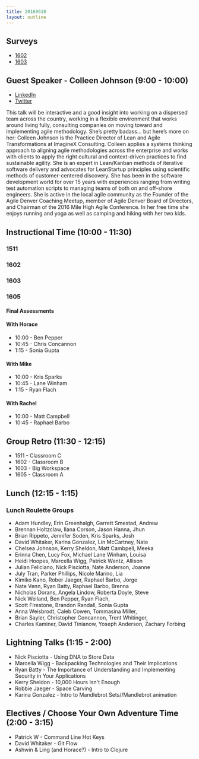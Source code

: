 ```yaml
---
title: 20160610
layout: outline
---
```


## Surveys

* [1602](https://docs.google.com/forms/d/1PzI03bNGTqlxeTMCgYtCVJYudrx0yLcoVymzWVnZ2VQ/viewform)
* [1603](https://docs.google.com/forms/d/1vKHkb_g8oTQKnte6rYq6yQdZ8NPH_rYVdCCF7_x2lmk/viewform)


## Guest Speaker - Colleen Johnson (9:00 - 10:00)
* [LinkedIn](https://www.linkedin.com/in/colleenvoelschow)
* [Twitter](https://twitter.com/scrumhive)

This talk will be interactive and a good insight into working on a dispersed team across the country, working in a flexible environment that works around living fully, consulting companies on moving toward and implementing agile methodology. She’s pretty badass… but here’s more on her:
Colleen Johnson is the Practice Director of Lean and Agile Transformations at ImagineX Consulting. Colleen applies a systems thinking approach to aligning agile methodologies across the enterprise and works with clients to apply the right cultural and context-driven practices to find sustainable agility. She is an expert in Lean/Kanban methods of iterative software delivery and advocates for LeanStartup principles using scientific methods of customer-centered discovery. She has been in the software development world for over 15 years with experiences ranging from writing test automation scripts to managing teams of both on and off-shore engineers. She is active in the local agile community as the Founder of the Agile Denver Coaching Meetup, member of Agile Denver Board of Directors, and Chairman of the 2016 Mile High Agile Conference. In her free time she enjoys running and yoga as well as camping and hiking with her two kids.

## Instructional Time (10:00 - 11:30)

### 1511

### 1602

### 1603

### 1605

#### Final Assessments

#### With Horace
* 10:00 - Ben Pepper
* 10:45 - Chris Concannon
* 1:15 - Sonia Gupta

#### With Mike
* 10:00 - Kris Sparks
* 10:45 - Lane Winham
* 1:15 -  Ryan Flach

#### With Rachel
* 10:00 - Matt Campbell
* 10:45 - Raphael Barbo

## Group Retro (11:30 - 12:15)

* 1511 - Classroom C
* 1602 - Classroom B
* 1603 - Big Workspace
* 1605 - Classroom A

## Lunch (12:15 - 1:15)

### Lunch Roulette Groups

* Adam Hundley, Erin Greenhalgh, Garrett Smestad, Andrew
* Brennan Holtzclaw, Ilana Corson, Jason Hanna, Jhun
* Brian Rippeto, Jennifer Soden, Kris Sparks, Josh
* David Whitaker, Karina Gonzalez, Lin McCartney, Nate
* Chelsea Johnson, Kerry Sheldon, Matt Cambpell, Meeka
* Erinna Chen, Lucy Fox, Michael Lane Winham, Louisa
* Heidi Hoopes, Marcella Wigg, Patrick Wentz, Allison
* Julian Feliciano, Nick Pisciotta, Nate Anderson, Joanne
* July Tran, Parker Phillips, Nicole Marino, Lia
* Kimiko Kano, Rober Jaeger, Raphael Barbo, Jorge
* Nate Venn, Ryan Batty, Raphael Barbo, Brenna
* Nicholas Dorans, Angela Lindow, Roberta Doyle, Steve
* Nick Weiland, Ben Pepper, Ryan Flach,
* Scott Firestone, Brandon Randall, Sonia Gupta
* Anna Weisbrodt, Caleb Cowen, Tommasina Miller,
* Brian Sayler, Christopher Concannon, Trent Whitinger,
* Charles Kaminer, David Tinianow, Yoseph Anderson, Zachary Forbing


## Lightning Talks (1:15 - 2:00)

  * Nick Pisciotta - Using DNA to Store Data
  * Marcella Wigg - Backpacking Technologies and Their Implications
  * Ryan Batty - The Importance of Understanding and Implementing Security in Your Applications
  * Kerry Sheldon - 10,000 Hours Isn't Enough
  * Robbie Jaeger - Space Carving
  * Karina Gonzalez - Intro to Mandlebrot Sets//Mandlebrot animation

## Electives / Choose Your Own Adventure Time (2:00 - 3:15)

  * Patrick W - Command Line Hot Keys
  * David Whitaker - Git Flow
  * Ashwin & Ling (and Horace?) - Intro to Clojure
